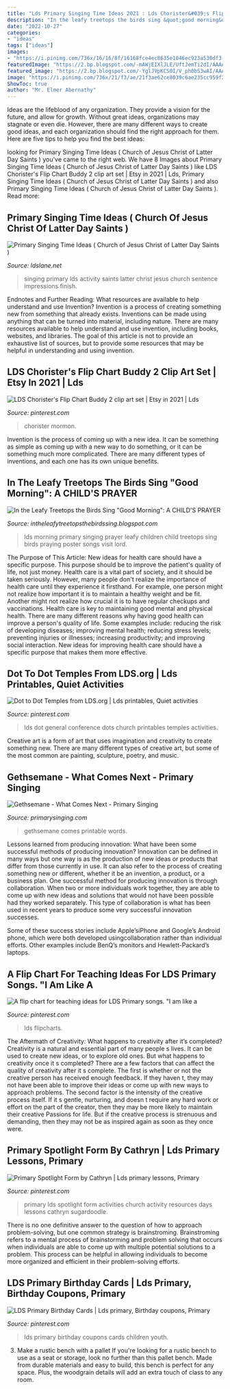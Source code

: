 ```yaml
---
title: "Lds Primary Singing Time Ideas 2021 : Lds Chorister&#039;s Flip Chart Buddy 2 Clip Art Set"
description: "In the leafy treetops the birds sing &quot;good morning&quot;: a child&#039;s prayer"
date: "2022-10-27"
categories:
- "ideas"
tags: ["ideas"]
images:
- "https://i.pinimg.com/736x/16/16/8f/16168fce4ec8635e1046ec923a530df3--lds-primary-primary-colors.jpg"
featuredImage: "https://2.bp.blogspot.com/-mAWjEIXlJLE/UftJemTi2dI/AAAAAAAABPo/CEKaMQ7RfCw/s1600/Girl+Praying.png"
featured_image: "https://2.bp.blogspot.com/-YglJVpKCS0I/V_ph0bS3wAI/AAAAAAAAAnQ/SaMwBGaWv4Ymj0KUvCQyYLANFtQ11yRSwCLcB/s1600/singing-time-ideas-2.jpg"
image: "https://i.pinimg.com/736x/21/f3/ae/21f3ae62ce8039c6ae235cc959f242c0--lds-org-general-conference.jpg"
ShowToc: true
author: "Mr. Elmer Abernathy"
---
```



Ideas are the lifeblood of any organization. They provide a vision for the future, and allow for growth. Without great ideas, organizations may stagnate or even die. However, there are many different ways to create good ideas, and each organization should find the right approach for them. Here are five tips to help you find the best ideas:

	

		
looking for Primary Singing Time Ideas ( Church of Jesus Christ of Latter Day Saints ) you've came to the right web. We have 8 Images about Primary Singing Time Ideas ( Church of Jesus Christ of Latter Day Saints ) like LDS Chorister&#039;s Flip Chart Buddy 2 clip art set | Etsy in 2021 | Lds, Primary Singing Time Ideas ( Church of Jesus Christ of Latter Day Saints ) and also Primary Singing Time Ideas ( Church of Jesus Christ of Latter Day Saints ). Read more:
		
    
## Primary Singing Time Ideas ( Church Of Jesus Christ Of Latter Day Saints )

<img loading=lazy src="https://2.bp.blogspot.com/-YglJVpKCS0I/V_ph0bS3wAI/AAAAAAAAAnQ/SaMwBGaWv4Ymj0KUvCQyYLANFtQ11yRSwCLcB/s1600/singing-time-ideas-2.jpg" onerror="this.onerror=null;this.src='https://tse3.mm.bing.net/th?id=OIP.FZlZ-5AVyRxRTF6dtyTFfAHaIM&amp;pid=15.1';" alt="Primary Singing Time Ideas ( Church of Jesus Christ of Latter Day Saints )">

_Source: ldslane.net_

>singing primary lds activity saints latter christ jesus church sentence impressions finish. 

	

Endnotes and Further Reading: What resources are available to help understand and use Invention?
Invention is a process of creating something new from something that already exists. Inventions can be made using anything that can be turned into material, including nature. There are many resources available to help understand and use invention, including books, websites, and libraries. The goal of this article is not to provide an exhaustive list of sources, but to provide some resources that may be helpful in understanding and using invention.

    
## LDS Chorister&#039;s Flip Chart Buddy 2 Clip Art Set | Etsy In 2021 | Lds

<img loading=lazy src="https://i.pinimg.com/736x/83/ae/46/83ae46b506b3a27d675ba74909f46e3f.jpg" onerror="this.onerror=null;this.src='https://tse3.mm.bing.net/th?id=OIP.tHdUK551ehdi01ULZJc5qwHaF7&amp;pid=15.1';" alt="LDS Chorister&#039;s Flip Chart Buddy 2 clip art set | Etsy in 2021 | Lds">

_Source: pinterest.com_

>chorister mormon. 

	

Invention is the process of coming up with a new idea. It can be something as simple as coming up with a new way to do something, or it can be something much more complicated. There are many different types of inventions, and each one has its own unique benefits.

    
## In The Leafy Treetops The Birds Sing &quot;Good Morning&quot;: A CHILD&#039;S PRAYER

<img loading=lazy src="https://2.bp.blogspot.com/-mAWjEIXlJLE/UftJemTi2dI/AAAAAAAABPo/CEKaMQ7RfCw/s1600/Girl+Praying.png" onerror="this.onerror=null;this.src='https://tse2.mm.bing.net/th?id=OIP.WZsStwtEcW5va8MqaRpzIwHaJm&amp;pid=15.1';" alt="In the Leafy Treetops the Birds Sing &quot;Good Morning&quot;: A CHILD&#039;S PRAYER">

_Source: intheleafytreetopsthebirdssing.blogspot.com_

>lds morning primary singing prayer leafy children child treetops sing birds praying poster songs visit lord. 

	

The Purpose of This Article: New ideas for health care should have a specific purpose. This purpose should be to improve the patient's quality of life, not just money.
Health care is a vital part of society, and it should be taken seriously. However, many people don't realize the importance of health care until they experience it firsthand. For example, one person might not realize how important it is to maintain a healthy weight and be fit. Another might not realize how crucial it is to have regular checkups and vaccinations. Health care is key to maintaining good mental and physical health. There are many different reasons why having good health can improve a person's quality of life. Some examples include: reducing the risk of developing diseases; improving mental health; reducing stress levels; preventing injuries or illnesses; increasing productivity; and improving social interaction. New ideas for improving health care should have a specific purpose that makes them more effective.

    
## Dot To Dot Temples From LDS.org | Lds Printables, Quiet Activities

<img loading=lazy src="https://i.pinimg.com/736x/21/f3/ae/21f3ae62ce8039c6ae235cc959f242c0--lds-org-general-conference.jpg" onerror="this.onerror=null;this.src='https://tse2.mm.bing.net/th?id=OIP.7KqJyjI0rnDfVw2eNQm-ZQHaFj&amp;pid=15.1';" alt="Dot to Dot Temples from LDS.org | Lds printables, Quiet activities">

_Source: pinterest.com_

>lds dot general conference dots church printables temples activities. 

	

Creative art is a form of art that uses imagination and creativity to create something new. There are many different types of creative art, but some of the most common are painting, sculpture, poetry, and music.

    
## Gethsemane - What Comes Next - Primary Singing

<img loading=lazy src="https://www.primarysinging.com/wp-content/uploads/2019/01/06-Gethsemane-08971-700x1050.jpg" onerror="this.onerror=null;this.src='https://tse3.mm.bing.net/th?id=OIP.PJTbSnMyDpHs5_8lVRLDugHaLH&amp;pid=15.1';" alt="Gethsemane - What Comes Next - Primary Singing">

_Source: primarysinging.com_

>gethsemane comes printable words. 

	

Lessons learned from producing innovation: What have been some successful methods of producing innovation?
Innovation can be defined in many ways but one way is as the production of new ideas or products that differ from those currently in use. It can also refer to the process of creating something new or different, whether it be an invention, a product, or a business plan.
One successful method for producing innovation is through collaboration. When two or more individuals work together, they are able to come up with new ideas and solutions that would not have been possible had they worked separately. This type of collaboration is what has been used in recent years to produce some very successful innovation successes.

Some of these success stories include Apple’siPhone and Google’s Android phone, which were both developed usingcollaboration rather than individual efforts. Other examples include BenQ’s monitors and Hewlett-Packard’s laptops.

    
## A Flip Chart For Teaching Ideas For LDS Primary Songs. &quot;I Am Like A

<img loading=lazy src="https://i.pinimg.com/736x/28/af/23/28af233a52917cc2aaccd996844fb299.jpg" onerror="this.onerror=null;this.src='https://tse3.mm.bing.net/th?id=OIP.Cu_DX5nZILkGCzNlTIj38AHaFO&amp;pid=15.1';" alt="A flip chart for teaching ideas for LDS Primary songs. &quot;I am like a">

_Source: pinterest.com_

>lds flipcharts. 

	

The Aftermath of Creativity: What happens to creativity after it’s completed?
Creativity is a natural and essential part of many people s lives. It can be used to create new ideas, or to explore old ones. But what happens to creativity once it s completed?
There are a few factors that can affect the quality of creativity after it s complete. The first is whether or not the creative person has received enough feedback. If they haven t, they may not have been able to improve their ideas or come up with new ways to approach problems. The second factor is the intensity of the creative process itself. If it s gentle, nurturing, and doesn t require any hard work or effort on the part of the creator, then they may be more likely to maintain their creative Passions for life. But if the creative process is strenuous and demanding, then they may not be as inspired again as soon as they once were.

    
## Primary Spotlight Form By Cathryn | Lds Primary Lessons, Primary

<img loading=lazy src="https://i.pinimg.com/736x/fa/00/f9/fa00f9016dd521e84e94f10ab827c713--church-ideas-activity-days.jpg" onerror="this.onerror=null;this.src='https://tse4.mm.bing.net/th?id=OIP.l8cKCdRSlhBrBeoduLbTCQAAAA&amp;pid=15.1';" alt="Primary Spotlight Form by Cathryn | Lds primary lessons, Primary">

_Source: pinterest.com_

>primary lds spotlight form activities church activity resources days lessons cathryn sugardoodle. 

	

There is no one definitive answer to the question of how to approach problem-solving, but one common strategy is brainstroming. Brainstroming refers to a mental process of brainstorming and problem solving that occurs when individuals are able to come up with multiple potential solutions to a problem. This process can be helpful in allowing individuals to become more organized and efficient in their problem-solving efforts.

    
## LDS Primary Birthday Cards | Lds Primary, Birthday Coupons, Primary

<img loading=lazy src="https://i.pinimg.com/736x/16/16/8f/16168fce4ec8635e1046ec923a530df3--lds-primary-primary-colors.jpg" onerror="this.onerror=null;this.src='https://tse3.mm.bing.net/th?id=OIP.Vhmhfw04h5zuUZORtGiO3QHaFt&amp;pid=15.1';" alt="LDS Primary Birthday Cards | Lds primary, Birthday coupons, Primary">

_Source: pinterest.com_

>lds primary birthday coupons cards children youth. 

	

3. Make a rustic bench with a pallet
If you're looking for a rustic bench to use as a seat or storage, look no further than this pallet bench. Made from durable materials and easy to build, this bench is perfect for any space. Plus, the woodgrain details will add an extra touch of class to any room.

